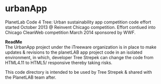 urbanApp
========

PlanetLab Code 4 Tree: Urban sustainability app competition code effort started October 2013 @ 
Reinvent Chicago competition.  Effort contiued into Chicago CleanWeb competition March 2014 sponsored by WWF.



**ReadMe**  
The UrbanApp project under the iTreeware organization is in place to make updates & revisions to the planetLAB 
app project code in an isolated environment, in which, developer Tree Strepek can change the code from HTML4.11 to
HTML5/ responsive thereby taking risks.

This code directory is intended to be used by Tree Strepek & shared with the PlanetLAB team after.
